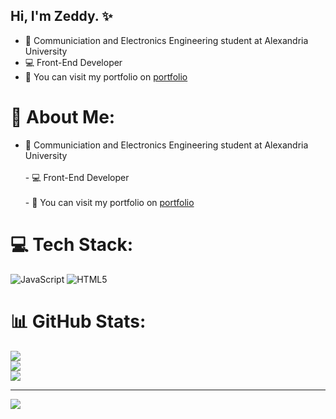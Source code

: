 ## Hi, I'm Zeddy. ✨ 

- 🏫 Communiciation and Electronics Engineering student at Alexandria University<br/>
- 💻 Front-End Developer<br/>
- 📂 You can visit my portfolio on [portfolio](https://www.instagram.com/zeddy.forreal/)<br/>
# 💫 About Me:
- 🏫 Communiciation and Electronics Engineering student at Alexandria University<br/><br>- 💻 Front-End Developer<br/><br>- 📂 You can visit my portfolio on [portfolio](https://www.instagram.com/zeddy.forreal/)<br/>


# 💻 Tech Stack:
![JavaScript](https://img.shields.io/badge/javascript-%23323330.svg?style=for-the-badge&logo=javascript&logoColor=%23F7DF1E) ![HTML5](https://img.shields.io/badge/html5-%23E34F26.svg?style=for-the-badge&logo=html5&logoColor=white)
# 📊 GitHub Stats:
![](https://github-readme-stats.vercel.app/api?username=Zeddy-Forreal&theme=gruvbox&hide_border=false&include_all_commits=false&count_private=false)<br/>
![](https://nirzak-streak-stats.vercel.app/?user=Zeddy-Forreal&theme=gruvbox&hide_border=false)<br/>
![](https://github-readme-stats.vercel.app/api/top-langs/?username=Zeddy-Forreal&theme=gruvbox&hide_border=false&include_all_commits=false&count_private=false&layout=compact)

---
[![](https://visitcount.itsvg.in/api?id=Zeddy-Forreal&icon=0&color=0)](https://visitcount.itsvg.in)

<!-- Proudly created with GPRM ( https://gprm.itsvg.in ) -->
